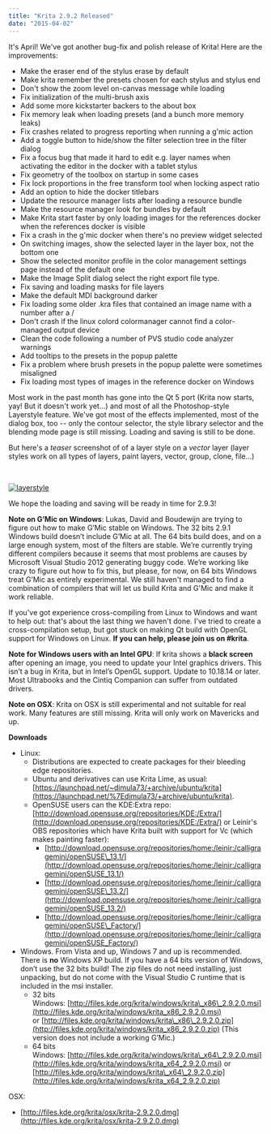 ```yaml
---
title: "Krita 2.9.2 Released"
date: "2015-04-02"
---
```


It's April! We've got another bug-fix and polish release of Krita! Here are the improvements:

- Make the eraser end of the stylus erase by default
- Make krita remember the presets chosen for each stylus and stylus end
- Don't show the zoom level on-canvas message while loading
- Fix initialization of the multi-brush axis
- Add some more kickstarter backers to the about box
- Fix memory leak when loading presets (and a bunch more memory leaks)
- Fix crashes related to progress reporting when running a g'mic action
- Add a toggle button to hide/show the filter selection tree in the filter dialog
- Fix a focus bug that made it hard to edit e.g. layer names when activating the editor in the docker with a tablet stylus
- Fix geometry of the toolbox on startup in some cases
- Fix lock proportions in the free transform tool when locking aspect ratio
- Add an option to hide the docker titlebars
- Update the resource manager lists after loading a resource bundle
- Make the resource manager look for bundles by default
- Make Krita start faster by only loading images for the references docker when the references docker is visible
- Fix a crash in the g'mic docker when there's no preview widget selected
- On switching images, show the selected layer in the layer box, not the bottom one
- Show the selected monitor profile in the color management settings page instead of the default one
- Make the Image Split dialog select the right export file type.
- Fix saving and loading masks for file layers
- Make the default MDI background darker
- Fix loading some older .kra files that contained an image name with a number after a /
- Don't crash if the linux colord colormanager cannot find a color-managed output device
- Clean the code following a number of PVS studio code analyzer warnings
- Add tooltips to the presets in the popup palette
- Fix a problem where brush presets in the popup palette were sometimes misaligned
- Fix loading most types of images in the reference docker on Windows

Most work in the past month has gone into the Qt 5 port (Krita now starts, yay! But it doesn't work yet...) and most of all the Photoshop-style Layerstyle feature. We've got most of the effects implemented, most of the dialog box, too -- only the contour selector, the style library selector and the blending mode page is still missing. Loading and saving is still to be done.

But here's a _teaser_ screenshot of of a layer style on a _vector_ layer (layer styles work on all types of layers, paint layers, vector, group, clone, file...)

 

[![layerstyle](/images/posts/2015/layerstyle-1024x314.png)](https://krita.org/wp-content/uploads/2015/04/layerstyle.png)

We hope the loading and saving will be ready in time for 2.9.3!

**Note on G’Mic on Windows**: Lukas, David and Boudewijn are trying to figure out how to make G’Mic stable on Windows. The 32 bits 2.9.1 Windows build doesn’t include G’Mic at all. The 64 bits build does, and on a large enough system, most of the filters are stable. We’re currently trying different compilers because it seems that most problems are causes by Microsoft Visual Studio 2012 generating buggy code. We’re working like crazy to figure out how to fix this, but please, for now, on 64 bits Windows treat G’Mic as entirely experimental. We still haven't managed to find a combination of compilers that will let us build Krita and G'Mic and make it work reliable.

If you've got experience cross-compiling from Linux to Windows and want to help out: that's about the last thing we haven't done. I've tried to create a cross-compilation setup, but got stuck on making Qt build with OpenGL support for Windows on Linux. **If you can help, please join us on #krita**.

**Note for Windows users with an Intel GPU**: If krita shows a **black screen** after opening an image, you need to update your Intel graphics drivers. This isn’t a bug in Krita, but in Intel’s OpenGL support. Update to 10.18.14 or later. Most Ultrabooks and the Cintiq Companion can suffer from outdated drivers.

**Note on OSX**: Krita on OSX is still experimental and not suitable for real work. Many features are still missing. Krita will only work on Mavericks and up.

**Downloads**

- Linux:
    - Distributions are expected to create packages for their bleeding edge repositories.
    - Ubuntu and derivatives can use Krita Lime, as usual: [https://launchpad.net/~dimula73/+archive/ubuntu/krita](https://launchpad.net/%7Edimula73/+archive/ubuntu/krita).
    - OpenSUSE users can the KDE:Extra repo: [http://download.opensuse.org/repositories/KDE:/Extra/](http://download.opensuse.org/repositories/KDE:/Extra/) or Leinir's OBS repositories which have Krita built with support for Vc (which makes painting faster):
        - [http://download.opensuse.org/repositories/home:/leinir:/calligragemini/openSUSE\_13.1/](http://download.opensuse.org/repositories/home:/leinir:/calligragemini/openSUSE_13.1/)
        - [http://download.opensuse.org/repositories/home:/leinir:/calligragemini/openSUSE\_13.2/](http://download.opensuse.org/repositories/home:/leinir:/calligragemini/openSUSE_13.2/)
        - [http://download.opensuse.org/repositories/home:/leinir:/calligragemini/openSUSE\_Factory/](http://download.opensuse.org/repositories/home:/leinir:/calligragemini/openSUSE_Factory/)
- Windows. From Vista and up, Windows 7 and up is recommended. There is **no** Windows XP build. If you have a 64 bits version of Windows, don’t use the 32 bits build! The zip files do not need installing, just unpacking, but do not come with the Visual Studio C runtime that is included in the msi installer.
    - 32 bits Windows: [http://files.kde.org/krita/windows/krita\_x86\_2.9.2.0.msi](http://files.kde.org/krita/windows/krita_x86_2.9.2.0.msi) or [http://files.kde.org/krita/windows/krita\_x86\_2.9.2.0.zip](http://files.kde.org/krita/windows/krita_x86_2.9.2.0.zip) (This version does not include a working G’Mic.)
    - 64 bits Windows: [http://files.kde.org/krita/windows/krita\_x64\_2.9.2.0.msi](http://files.kde.org/krita/windows/krita_x64_2.9.2.0.msi) or [http://files.kde.org/krita/windows/krita\_x64\_2.9.2.0.zip](http://files.kde.org/krita/windows/krita_x64_2.9.2.0.zip)

OSX:

- [http://files.kde.org/krita/osx/krita-2.9.2.0.dmg](http://files.kde.org/krita/osx/krita-2.9.2.0.dmg)
